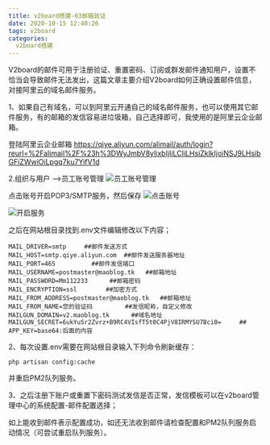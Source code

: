 ```yaml
---
title: v2board搭建-03邮箱验证
date: 2020-10-15 12:40:26
tags: v2board
categories:
  v2board搭建
---
```

V2board的邮件可用于注册验证、重置密码、订阅或群发邮件通知用户，设置不恰当会导致邮件无法发出，这篇文章主要介绍V2board如何正确设置邮件信息，对接阿里云的域名邮件服务。

1、如果自己有域名，可以到阿里云开通自己的域名邮件服务，也可以使用其它邮件服务，有的邮箱的发信容易进垃圾箱，自己选择即可，我使用的是阿里云企业邮箱。
    
登陆阿里云企业邮箱
    https://qiye.aliyun.com/alimail/auth/login?reurl=%2Falimail%2F%23h%3DWyJmbV8yIixbIjIiLCIiLHsiZklkIjoiNSJ9LHsibGFiZWwiOiLpgq7ku7YifV1d

2.组织与用户 -->员工账号管理
![](https://i.niupic.com/images/2020/10/15/8Srb.JPG "员工账号管理")

点击账号开启POP3/SMTP服务，然后保存
![](https://i.niupic.com/images/2020/10/15/8Srd.JPG "点击账号")

![](https://i.niupic.com/images/2020/10/15/8Sre.JPG "开启服务")


之后在网站根目录找到.env文件编辑修改以下内容；
```linux
MAIL_DRIVER=smtp     ##邮件发送方式
MAIL_HOST=smtp.qiye.aliyun.com  ##邮件发送服务器地址
MAIL_PORT=465          ##邮件发信端口
MAIL_USERNAME=postmaster@maoblog.tk   ##邮箱地址
MAIL_PASSWORD=Mm112233      ##邮箱密码
MAIL_ENCRYPTION=ssl        ##加密方式
MAIL_FROM_ADDRESS=postmaster@maoblog.tk   ##邮箱地址
MAIL_FROM_NAME=您的验证码         ##发信昵称，自定义修改
MAILGUN_DOMAIN=v2.maoblog.tk      ##域名地址
MAILGUN_SECRET=6ukYuSr2Zvrz+B9RC4VIsfT5t0C4PjV8IRMYSU7Bci0=     ## APP_KEY=base64:后面的内容
```

2、每次设置.env需要在网站根目录输入下列命令刷新缓存：
```linux
php artisan config:cache
```
并重启PM2队列服务。

3、之后注册下账户或重置下密码测试发信是否正常，发信模板可以在v2board管理中心的系统配置-邮件配置选择；

如上能收到邮件表示配置成功，如还无法收到邮件请检查配置和PM2队列服务启动情况（可尝试重启队列服务）。

